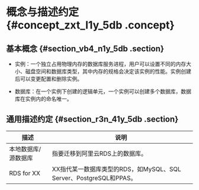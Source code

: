 # 概念与描述约定 {#concept_zxt_l1y_5db .concept}

## 基本概念 {#section_vb4_n1y_5db .section}

-   实例：一个独立占用物理内存的数据库服务进程，用户可以设置不同的内存大小、磁盘空间和数据库类型，其中内存的规格会决定该实例的性能。实例创建后可以变更配置和删除实例。

-   数据库：在一个实例下创建的逻辑单元，一个实例可以创建多个数据库，数据库在实例内的命名唯一。


## 通用描述约定 {#section_r3n_41y_5db .section}

|描述|说明|
|--|--|
|本地数据库/源数据库|指要迁移到阿里云RDS上的数据库。|
|RDS for XX|XX指代某一数据库类型的RDS，如MySQL、SQL Server、PostgreSQL和PPAS。|

